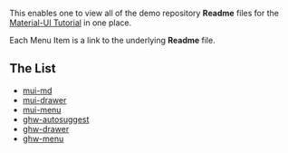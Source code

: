 
This enables one to view all of the demo repository **Readme** files
for the
[Material-UI Tutorial](https://github.com/stormasm/mui-tutorial/blob/master/ghw.md) in one place.

Each Menu Item is a link to the underlying **Readme** file.

## The List

* [mui-md](https://github.com/stormasm/mui-md/blob/master/README.md)
* [mui-drawer](https://github.com/stormasm/mui-drawer/blob/master/README.md)
* [mui-menu](https://github.com/stormasm/mui-menu/blob/master/README.md)
* [ghw-autosuggest](https://github.com/stormasm/ghw-autosuggest/blob/master/README.md)
* [ghw-drawer](https://github.com/stormasm/ghw-drawer/blob/master/README.md)
* [ghw-menu](https://github.com/stormasm/ghw-menu/blob/master/README.md)
